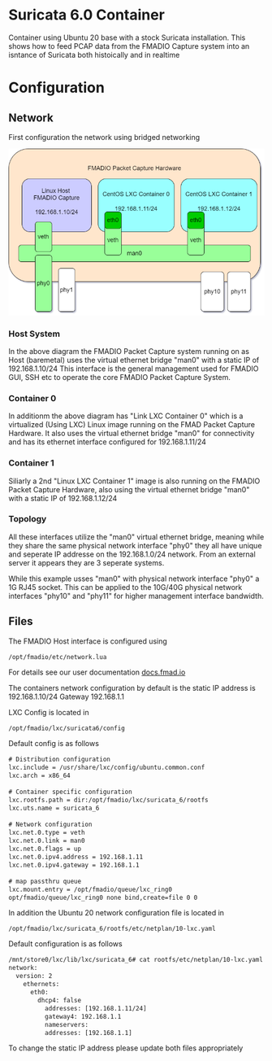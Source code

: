 # Suricata 6.0 Container

Container using Ubuntu 20 base with a stock Suricata installation. This shows how to feed PCAP data from the FMADIO Capture system into an isntance of Suricata both histoically and in realtime


# Configuration


## Network

First configuration the network using bridged networking

![LXC Network Topology](/images/network_topology.png)


### Host System

In the above diagram the FMADIO Packet Capture system running on as Host (baremetal) uses the virtual ethernet bridge "man0" with a static IP of 192.168.1.10/24 This interface is the general management used for FMADIO GUI, SSH etc to operate the core FMADIO Packet Capture System. 

### Container 0

In additionm the above diagram has "Link LXC Container 0" which is a virtualized (Using LXC) Linux image running on the FMAD Packet Capture Hardware. It also uses the virtual ethernet bridge "man0" for connectivity and has its ethernet interface configured for 192.168.1.11/24 

### Container 1

Siliarly a 2nd "Linux LXC Container 1" image is also running on the FMADIO Packet Capture Hardware, also using the virtual ethernet bridge "man0" with a static IP of 192.168.1.12/24 

### Topology 

All these interfaces utilize the "man0" virtual ethernet bridge, meaning while they share the same physical network interface "phy0" they all have unique and seperate IP addresse on the 192.168.1.0/24 network. From an external server it appears they are 3 seperate systems.

While this example usses "man0" with physical network interface "phy0" a 1G RJ45 socket. This can be applied to the 10G/40G physical network interfaces "phy10" and "phy11" for higher management interface bandwidth.


## Files 

The FMADIO Host interface is configured using

```
/opt/fmadio/etc/network.lua
```
For details see our user documentation [docs.fmad.io](https://docs.fmad.io/fmadio-documentation/configuration/network-configuration-cli)

The containers network configuration by default is the static IP address is 192.168.1.10/24 Gateway 192.168.1.1 

LXC Config is located in

```
/opt/fmadio/lxc/suricata6/config
```

Default config is as follows

```
# Distribution configuration
lxc.include = /usr/share/lxc/config/ubuntu.common.conf
lxc.arch = x86_64

# Container specific configuration
lxc.rootfs.path = dir:/opt/fmadio/lxc/suricata_6/rootfs
lxc.uts.name = suricata_6

# Network configuration
lxc.net.0.type = veth
lxc.net.0.link = man0
lxc.net.0.flags = up
lxc.net.0.ipv4.address = 192.168.1.11
lxc.net.0.ipv4.gateway = 192.168.1.1

# map passthru queue 
lxc.mount.entry = /opt/fmadio/queue/lxc_ring0 opt/fmadio/queue/lxc_ring0 none bind,create=file 0 0  
```

In addition the Ubuntu 20 network configuration file is located in


```
/opt/fmadio/lxc/suricata_6/rootfs/etc/netplan/10-lxc.yaml
```

Default configuration is as follows

```
/mnt/store0/lxc/lib/lxc/suricata_6# cat rootfs/etc/netplan/10-lxc.yaml
network:
  version: 2
    ethernets:
	  eth0:
	    dhcp4: false
	      addresses: [192.168.1.11/24]
		  gateway4: 192.168.1.1
		  nameservers:
		  addresses: [192.168.1.1]

```

To change the static IP address please update both files appropriately 


